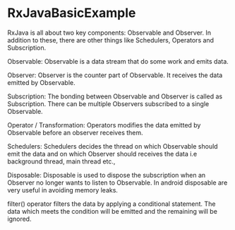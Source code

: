 # RxJavaBasicExample

RxJava is all about two key components: Observable and Observer. In addition to these, there are other things like Schedulers, Operators and Subscription.

Observable: Observable is a data stream that do some work and emits data.

Observer: Observer is the counter part of Observable. It receives the data emitted by Observable.

Subscription: The bonding between Observable and Observer is called as Subscription. There can be multiple Observers subscribed to a single Observable.

Operator / Transformation: Operators modifies the data emitted by Observable before an observer receives them.

Schedulers: Schedulers decides the thread on which Observable should emit the data and on which Observer should receives the data i.e background thread, main thread etc.,

Disposable: Disposable is used to dispose the subscription when an Observer no longer wants to listen to Observable. In android disposable are very useful in avoiding memory leaks.

filter() operator filters the data by applying a conditional statement. The data which meets the condition will be emitted and the remaining will be ignored.

